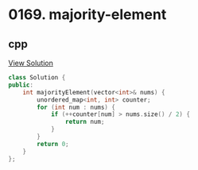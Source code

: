 # 0169. majority-element

## cpp

[View Solution](0169-majority-element.cpp)


```cpp
class Solution {
public:
    int majorityElement(vector<int>& nums) {
        unordered_map<int, int> counter;
        for (int num : nums) {
            if (++counter[num] > nums.size() / 2) {
                return num;
            }
        }
        return 0;
    }
};
```

